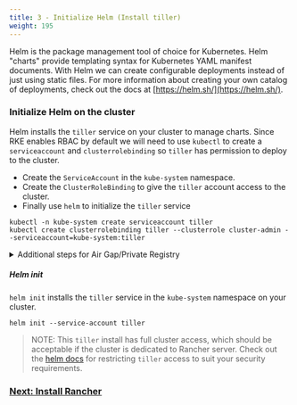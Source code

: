 ```yaml
---
title: 3 - Initialize Helm (Install tiller)
weight: 195
---
```


Helm is the package management tool of choice for Kubernetes. Helm "charts" provide templating syntax for Kubernetes YAML manifest documents. With Helm we can create configurable deployments instead of just using static files. For more information about creating your own catalog of deployments, check out the docs at [https://helm.sh/](https://helm.sh/).

### Initialize Helm on the cluster

Helm installs the `tiller` service on your cluster to manage charts. Since RKE enables RBAC by default we will need to use `kubectl` to create a `serviceaccount` and `clusterrolebinding` so `tiller` has permission to deploy to the cluster.

* Create the `ServiceAccount` in the `kube-system` namespace.
* Create the `ClusterRoleBinding` to give the `tiller` account access to the cluster.
* Finally use `helm` to initialize the `tiller` service

```
kubectl -n kube-system create serviceaccount tiller
kubectl create clusterrolebinding tiller --clusterrole cluster-admin --serviceaccount=kube-system:tiller
```

<details><summary>Additional steps for Air Gap/Private Registry</summary>
<p>

If you have an Air Gapped network you will need the `tiller` image available in your private registry.

##### Create registry secret

Create a registry secret in the `kube-system` namespace for the `tiller` ServiceAccount to use.

```
kubectl -n kube-system create secret docker-registry regcred \
--docker-server="reg.example.com" \
--docker-username=<user> \
--docker-password=<password> \
--docker-email=<email>
```

##### Patch the ServiceAccount

Update the ServiceAccount to include the imagePullSecret. Pods created with this ServiceAccount will automatically have the imagePullSecret added to their manifest.

```
kubectl -n kube-system patch serviceaccount tiller -p \
'{"imagePullSecrets": [{"name\": "regcred"}]}'
```

##### `--tiller-image` option

Add the --tiller-image option to the `helm init` command.

```
--tiller-image reg.example.com/kubernetes-helm/tiller:v2.9.1
```

</p>
</details>

##### Helm init

`helm init` installs the `tiller` service in the `kube-system` namespace on your cluster.

```
helm init --service-account tiller
```

> NOTE: This `tiller` install has full cluster access, which should be acceptable if the cluster is dedicated to Rancher server. Check out the [helm docs](https://docs.helm.sh/using_helm/#role-based-access-control) for restricting `tiller` access to suit your security requirements.

### [Next: Install Rancher](../helm-rancher/)